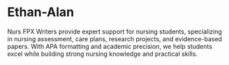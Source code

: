 # Ethan-Alan
Nurs FPX Writers provide expert support for nursing students, specializing in nursing assessment, care plans, research projects, and evidence-based papers. With APA formatting and academic precision, we help students excel while building strong nursing knowledge and practical skills.
